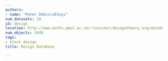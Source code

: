 ```yaml
---
authors:
- name: "Peter Dobcs\xE1nyi"
num_datasets: 10
id: design
location: http://www.maths.qmul.ac.uk/~lsoicher/designtheory.org/database/
num_objects: 2448
tags:
- block design
title: Design Database

---
```


